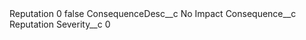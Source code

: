 <?xml version="1.0" encoding="UTF-8"?>
<CustomMetadata xmlns="http://soap.sforce.com/2006/04/metadata" xmlns:xsi="http://www.w3.org/2001/XMLSchema-instance" xmlns:xsd="http://www.w3.org/2001/XMLSchema">
    <label>Reputation 0</label>
    <protected>false</protected>
    <values>
        <field>ConsequenceDesc__c</field>
        <value xsi:type="xsd:string">No Impact</value>
    </values>
    <values>
        <field>Consequence__c</field>
        <value xsi:type="xsd:string">Reputation</value>
    </values>
    <values>
        <field>Severity__c</field>
        <value xsi:type="xsd:string">0</value>
    </values>
</CustomMetadata>
